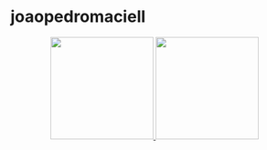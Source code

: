 # joaopedromaciell
<div align="center">
  <a href="https://github.com/joaopedromaciell">
  <img height="180em" src="https://github-readme-stats.vercel.app/api?username=joaopedromaciell&show_icons=true&green=dracula&include_all_commits=true&count_private=true"/>
  <img height="180em" src="https://github-readme-stats.vercel.app/api/top-langs/?username=joaopedromaciell&layout=compact&langs_count=7&theme=dracula"/>
</div>
